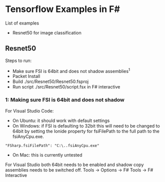 # Tensorflow Examples in F#

List of examples
* Resnet50 for image classification

## Resnet50
Steps to run:
* Make sure FSI is 64bit and does not shadow assemblies<sup>1</sup>
* Packet Install
* Build ./src/Resnet50/Resnet50.fsproj
* Run script ./src/Resnet50/script.fsx in F# interactive


### 1: Making sure FSI is 64bit and does not shadow
For Visual Studio Code:
* On Ubuntu: it should work with default settings
* On Windows: if FSI is defaulting to 32bit this will need to be changed to 64bit by setting the Ionide property for fsiFilePath to the full path to the fsiAnyCpu.exe.

`"FSharp.fsiFilePath": "C:\..fsiAnyCpu.exe"`

* On Mac: this is currently untested

For Visual Studio both 64bit needs to be enabled and shadow copy assemblies needs to be switched off. Tools -> Options -> F# Tools -> F# Interactive





